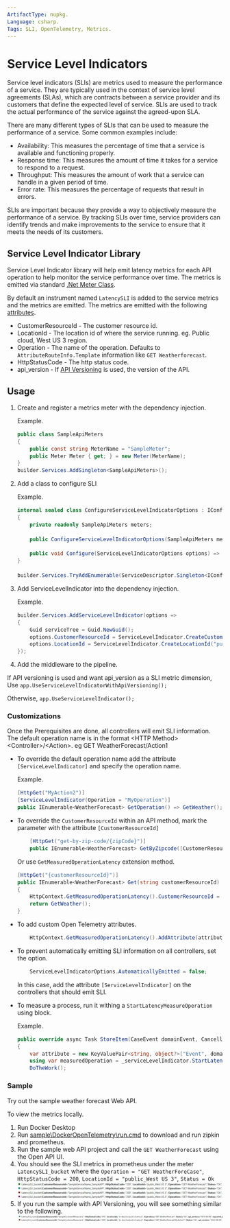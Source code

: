 ```yaml
---
ArtifactType: nupkg.
Language: csharp.
Tags: SLI, OpenTelemetry, Metrics.
---
```


# Service Level Indicators
Service level indicators (SLIs) are metrics used to measure the performance of a service.
They are typically used in the context of service level agreements (SLAs),
which are contracts between a service provider and its customers that define the expected level of service.
SLIs are used to track the actual performance of the service against the agreed-upon SLA.

There are many different types of SLIs that can be used to measure the performance of a service. Some common examples include:

- Availability: This measures the percentage of time that a service is available and functioning properly.
- Response time: This measures the amount of time it takes for a service to respond to a request.
- Throughput: This measures the amount of work that a service can handle in a given period of time.
- Error rate: This measures the percentage of requests that result in errors.

SLIs are important because they provide a way to objectively measure the performance of a service.
By tracking SLIs over time, service providers can identify trends and make improvements to the service to ensure that it meets the needs of its customers.

## Service Level Indicator Library
Service Level Indicator library will help emit latency metrics for each API operation to help monitor the service performance over time.
The metrics is emitted via standard [.Net Meter Class](https://learn.microsoft.com/en-us/dotnet/api/system.diagnostics.metrics.meter?view=net-7.0).

By default an instrument named `LatencySLI` is added to the service metrics and the metrics are emitted. The metrics are emitted with the following [attributes](https://opentelemetry.io/docs/specs/otel/common/#attribute).

* CustomerResourceId - The customer resource id.
* LocationId - The location id of where the service running. eg. Public cloud, West US 3 region.
* Operation - The name of the operation. Defaults to `AttributeRouteInfo.Template` information like `GET Weatherforecast`.
* HttpStatusCode - The http status code.
* api_version - If [API Versioning](https://github.com/dotnet/aspnet-api-versioning) is used, the version of the API.

## Usage


1. Create and register a metrics meter with the dependency injection.

   Example.

    ``` csharp
    public class SampleApiMeters
    {
        public const string MeterName = "SampleMeter";
        public Meter Meter { get; } = new Meter(MeterName);
    }
    builder.Services.AddSingleton<SampleApiMeters>();
    ```
    
2. Add a class to configure SLI

    Example.
    ```csharp
    internal sealed class ConfigureServiceLevelIndicatorOptions : IConfigureOptions<ServiceLevelIndicatorOptions>
    {
        private readonly SampleApiMeters meters;

        public ConfigureServiceLevelIndicatorOptions(SampleApiMeters meters) => this.meters = meters;

        public void Configure(ServiceLevelIndicatorOptions options) => options.Meter = meters.Meter;
    }

    builder.Services.TryAddEnumerable(ServiceDescriptor.Singleton<IConfigureOptions<ServiceLevelIndicatorOptions>, ConfigureServiceLevelIndicatorOptions>());
    ```

3. Add ServiceLevelIndicator into the dependency injection.

   Example.

    ``` csharp
    builder.Services.AddServiceLevelIndicator(options =>
    {
        Guid serviceTree = Guid.NewGuid();
        options.CustomerResourceId = ServiceLevelIndicator.CreateCustomerResourceId(serviceTree);
        options.LocationId = ServiceLevelIndicator.CreateLocationId("public", "westus2");
    });
    ```

4.  Add the middleware to the pipeline.
        
   If API versioning is used and want api_version as a SLI metric dimension, Use `app.UseServiceLevelIndicatorWithApiVersioning();`
   
   Otherwise, `app.UseServiceLevelIndicator();`
        

### Customizations

Once the Prerequisites are done, all controllers will emit SLI information.
The default operation name is in the format &lt;HTTP Method&gt; &lt;Controller&gt;/&lt;Action&gt;. 
eg GET WeatherForecast/Action1

* To override the default operation name add the attribute `[ServiceLevelIndicator]` and specify the operation name.

   Example.

    ``` csharp
    [HttpGet("MyAction2")]
    [ServiceLevelIndicator(Operation = "MyOperation")]
    public IEnumerable<WeatherForecast> GetOperation() => GetWeather();
    ```

* To override the `CustomerResourceId` within an API method, mark the parameter with the attribute `[CustomerResourceId]`
    ```csharp
        [HttpGet("get-by-zip-code/{zipCode}")]
        public IEnumerable<WeatherForecast> GetByZipcode([CustomerResourceId] string zipCode) => GetWeather();
    ```
 
    Or use `GetMeasuredOperationLatency` extension method.
        
    ``` csharp
    [HttpGet("{customerResourceId}")]
    public IEnumerable<WeatherForecast> Get(string customerResourceId)
    {
        HttpContext.GetMeasuredOperationLatency().CustomerResourceId = customerResourceId;
        return GetWeather();
    }
    ```

* To add custom Open Telemetry attributes.
    ``` csharp 
        HttpContext.GetMeasuredOperationLatency().AddAttribute(attribute, value);
    ```

* To prevent automatically emitting SLI information on all controllers, set the option.
    ``` csharp 
        ServiceLevelIndicatorOptions.AutomaticallyEmitted = false;
    ```
    In this case, add the attribute `[ServiceLevelIndicator]` on the controllers that should emit SLI.
    
* To measure a process, run it withing a `StartLatencyMeasureOperation` using block.

   Example.

    ``` csharp
   public override async Task StoreItem(CaseEvent domainEvent, CancellationToken cancellationToken)
    {
        var attribute = new KeyValuePair<string, object?>("Event", domainEvent.GetType().Name);
        using var measuredOperation = _serviceLevelIndicator.StartLatencyMeasureOperation("StoreItem", attribute);
        DoTheWork();
    ```

### Sample

Try out the sample weather forecast Web API.

To view the metrics locally.

1. Run Docker Desktop
2. Run [sample\DockerOpenTelemetry\run.cmd](sample\DockerOpenTelemetry\run.cmd) to download and run zipkin and prometheus.
3. Run the sample web API project and call the `GET WeatherForecast` using the Open API UI.
4. You should see the SLI metrics in prometheus under the meter `LatencySLI_bucket` where the `Operation = "GET WeatherForeCase"`, `HttpStatusCode = 200`, `LocationId = "public_West US 3"`, `Status = Ok`
![SLI](assets/prometheus.jpg)
5. If you run the sample with API Versioning, you will see something similar to the following.
![SLI](assets/versioned.jpg)
